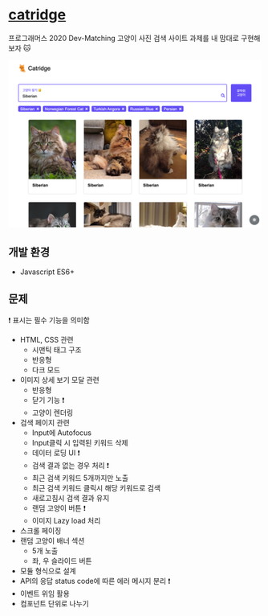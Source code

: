 # [catridge](https://jthcast.github.io/catridge)

프로그래머스 2020 Dev-Matching 고양이 사진 검색 사이트 과제를 내 맘대로 구현해 보자 🐱

![](./public/catridge.png)

## 개발 환경

- Javascript ES6+

## 문제

❗️ 표시는 필수 기능을 의미함

- HTML, CSS 관련
  - 시맨틱 태그 구조
  - 반응형
  - 다크 모드
- 이미지 상세 보기 모달 관련
  - 반응형
  - 닫기 기능 ❗️
  - 고양이 렌더링
- 검색 페이지 관련
  - Input에 Autofocus
  - Input클릭 시 입력된 키워드 삭제
  - 데이터 로딩 UI ❗️
  - 검색 결과 없는 경우 처리 ❗️
  - 최근 검색 키워드 5개까지만 노출
  - 최근 검색 키워드 클릭시 해당 키워드로 검색
  - 새로고침시 검색 결과 유지
  - 랜덤 고양이 버튼 ❗️
  - 이미지 Lazy load 처리
- 스크롤 페이징
- 랜덤 고양이 배너 섹션
  - 5개 노출
  - 좌, 우 슬라이드 버튼
- 모듈 형식으로 설계
- API의 응답 status code에 따른 에러 메시지 분리 ❗️
- 이벤트 위임 활용
- 컴포넌트 단위로 나누기
